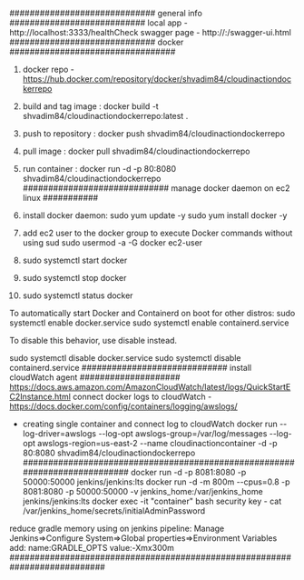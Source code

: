 ############################# general info ###########################
local app    - http://localhost:3333/healthCheck
swagger page - http://<app domain>:<app port>/swagger-ui.html
############################# docker #################################
1. docker repo - https://hub.docker.com/repository/docker/shvadim84/cloudinactiondockerrepo
2. build and tag image : docker build -t shvadim84/cloudinactiondockerrepo:latest .
3. push to repository  : docker push shvadim84/cloudinactiondockerrepo
4. pull image : docker pull shvadim84/cloudinactiondockerrepo
5. run container : docker run -d -p 80:8080  shvadim84/cloudinactiondockerrepo
############################# manage docker daemon on ec2 linux ###########
1. install docker daemon:
   sudo yum update -y
   sudo yum install docker -y
2. add ec2 user to the docker group to execute Docker commands without using sud
   sudo usermod -a -G docker ec2-user

3. sudo systemctl start docker
4. sudo systemctl stop docker
5. sudo systemctl status docker

To automatically start Docker and Containerd on boot for other distros:
 sudo systemctl enable docker.service
 sudo systemctl enable containerd.service

To disable this behavior, use disable instead.

 sudo systemctl disable docker.service
 sudo systemctl disable containerd.service
############################# install cloudWatch agent ####################
https://docs.aws.amazon.com/AmazonCloudWatch/latest/logs/QuickStartEC2Instance.html
connect docker logs to cloudWatch - https://docs.docker.com/config/containers/logging/awslogs/

 - creating single container and connect log to cloudWatch
docker run --log-driver=awslogs --log-opt awslogs-group=/var/log/messages --log-opt awslogs-region=us-east-2 --name cloudinactioncontainer -d -p 80:8080  shvadim84/cloudinactiondockerrepo
###########################################################################
docker run -d -p 8081:8080 -p 50000:50000 jenkins/jenkins:lts
docker run -d -m 800m --cpus=0.8 -p 8081:8080 -p 50000:50000 -v jenkins_home:/var/jenkins_home jenkins/jenkins:lts
docker exec -it "container" bash
security key - cat /var/jenkins_home/secrets/initialAdminPassword

reduce gradle memory using on jenkins pipeline:
Manage Jenkins=>Configure System=>Global properties=>Environment Variables add:
   name:GRADLE_OPTS
   value:-Xmx300m
###########################################################################




